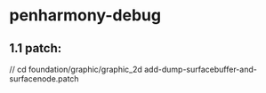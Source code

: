 # penharmony-debug

## 1.1 patch:

// cd foundation/graphic/graphic_2d
add-dump-surfacebuffer-and-surfacenode.patch
